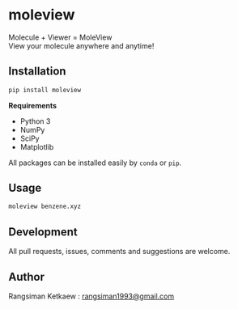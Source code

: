 # moleview
Molecule + Viewer = MoleView <br/>
View your molecule anywhere and anytime!

## Installation

```sh
pip install moleview
```

**Requirements**
- Python 3
- NumPy
- SciPy
- Matplotlib

All packages can be installed easily by `conda` or `pip`.

## Usage

```sh
moleview benzene.xyz
```

## Development

All pull requests, issues, comments and suggestions are welcome.

## Author

Rangsiman Ketkaew : rangsiman1993@gmail.com
